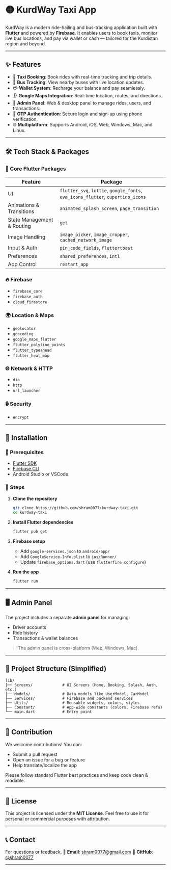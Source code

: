 # 🟡 KurdWay Taxi App

KurdWay is a modern ride-hailing and bus-tracking application built with **Flutter** and powered by **Firebase**. It enables users to book taxis, monitor live bus locations, and pay via wallet or cash — tailored for the Kurdistan region and beyond.

---

## ✨ Features

* 🚖 **Taxi Booking**: Book rides with real-time tracking and trip details.
* 🚌 **Bus Tracking**: View nearby buses with live location updates.
* 💳 **Wallet System**: Recharge your balance and pay seamlessly.
* 🗜️ **Google Maps Integration**: Real-time location, routes, and directions.
* 🧰 **Admin Panel**: Web & desktop panel to manage rides, users, and transactions.
* 🔐 **OTP Authentication**: Secure login and sign-up using phone verification.
* 🌐 **Multiplatform**: Supports Android, iOS, Web, Windows, Mac, and Linux.

---

## 🛠️ Tech Stack & Packages

### 🔹 Core Flutter Packages

| Feature                    | Package                                                                         |
| -------------------------- | ------------------------------------------------------------------------------- |
| UI                         | `flutter_svg`, `lottie`, `google_fonts`, `eva_icons_flutter`, `cupertino_icons` |
| Animations & Transitions   | `animated_splash_screen`, `page_transition`                                     |
| State Management & Routing | `get`                                                                           |
| Image Handling             | `image_picker`, `image_cropper`, `cached_network_image`                         |
| Input & Auth               | `pin_code_fields`, `fluttertoast`                                               |
| Preferences                | `shared_preferences`, `intl`                                                    |
| App Control                | `restart_app`                                                                   |

### 🔥 Firebase

* `firebase_core`
* `firebase_auth`
* `cloud_firestore`

### 🌍 Location & Maps

* `geolocator`
* `geocoding`
* `google_maps_flutter`
* `flutter_polyline_points`
* `flutter_typeahead`
* `flutter_heat_map`

### 🌐 Network & HTTP

* `dio`
* `http`
* `url_launcher`

### 🔒 Security

* `encrypt`

---

## 🧪 Installation

### 🔧 Prerequisites

* [Flutter SDK](https://flutter.dev/docs/get-started/install)
* [Firebase CLI](https://firebase.google.com/docs/cli)
* Android Studio or VSCode

### 📅 Steps

1. **Clone the repository**

   ```bash
   git clone https://github.com/shram0077/kurdway-taxi.git
   cd kurdway-taxi
   ```

2. **Install Flutter dependencies**

   ```bash
   flutter pub get
   ```

3. **Firebase setup**

   * Add `google-services.json` to `android/app/`
   * Add `GoogleService-Info.plist` to `ios/Runner/`
   * Update `firebase_options.dart` (use `flutterfire configure`)

4. **Run the app**

   ```bash
   flutter run
   ```

---

## 🖥️ Admin Panel

The project includes a separate **admin panel** for managing:

* Driver accounts
* Ride history
* Transactions & wallet balances

> The admin panel is cross-platform (Web, Windows, Mac).

---

## 📂 Project Structure (Simplified)

```
lib/
├── Screens/             # UI Screens (Home, Booking, Splash, Auth, etc.)
├── Models/              # Data models like UserModel, CarModel
├── Services/            # Firebase and backend services
├── Utils/               # Reusable widgets, colors, styles
├── Constant/            # App-wide constants (colors, Firebase refs)
└── main.dart            # Entry point
```

---

## 🤝 Contribution

We welcome contributions! You can:

* Submit a pull request
* Open an issue for a bug or feature
* Help translate/localize the app

Please follow standard Flutter best practices and keep code clean & readable.

---

## 📄 License

This project is licensed under the **MIT License**.
Feel free to use it for personal or commercial purposes with attribution.

---

## 📞 Contact

For questions or feedback,
📧 **Email**: [shram0077@gmail.com](mailto:shram0077@gmail.com)
🔗 **GitHub**: [@shram0077](https://github.com/shram0077)

---
